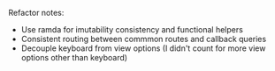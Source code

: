 Refactor notes:

- Use ramda for imutability consistency and functional helpers
- Consistent routing between commmon routes and callback queries
- Decouple keyboard from view options (I didn't count for more view options other than keyboard)

